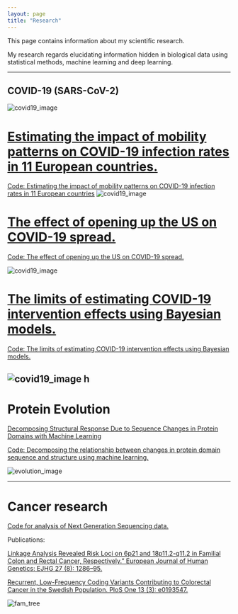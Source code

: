 ```yaml
---
layout: page
title: "Research"
---
```


This page contains information about my scientific research.

My research regards elucidating information hidden in biological data using statistical methods, machine learning and deep learning.

-----------------------------------------------------------------------------------------------
## COVID-19 (SARS-CoV-2)
![covid19_image](/patrickbryant1.github.io/assets/Coronavirus-CDC.jpg)


# [Estimating the impact of mobility patterns on COVID-19 infection rates in 11 European countries.]
[Code: Estimating the impact of mobility patterns on COVID-19 infection rates in 11 European countries]
![covid19_image](/patrickbryant1.github.io/assets/europe_forecast.png)

[Estimating the impact of mobility patterns on COVID-19 infection rates in 11 European countries.]:https://peerj.com/articles/9879/

[Code: Estimating the impact of mobility patterns on COVID-19 infection rates in 11 European countries]:https://github.com/patrickbryant1/COVID19.github.io/tree/master/simulations/mobility

# [The effect of opening up the US on COVID-19 spread.]
[Code: The effect of opening up the US on COVID-19 spread.]

[The effect of opening up the US on COVID-19 spread.]:https://www.medrxiv.org/content/10.1101/2020.07.03.20145649v1.full.pdf+html
[Code: The effect of opening up the US on COVID-19 spread.]:https://github.com/patrickbryant1/COVID19.github.io/tree/master/simulations/mobility/dev/US
![covid19_image](/patrickbryant1.github.io/assets/selected_us_states.png)

# [The limits of estimating COVID-19 intervention effects using Bayesian models.]
[Code: The limits of estimating COVID-19 intervention effects using Bayesian models.]

[The limits of estimating COVID-19 intervention effects using Bayesian models.]:https://www.medrxiv.org/content/10.1101/2020.08.14.20175240v1.full.pdf+html
[Code: The limits of estimating COVID-19 intervention effects using Bayesian models.]:https://github.com/patrickbryant1/COVID19.github.io/tree/master/ICL_critique
![covid19_image](/patrickbryant1.github.io/assets/Figure1_ICL.png)
h
-----------------------------------------------------------------------------------------------
# Protein Evolution
[Decomposing Structural Response Due to Sequence Changes in Protein Domains with Machine Learning]

[Decomposing Structural Response Due to Sequence Changes in Protein Domains with Machine Learning]:https://www.sciencedirect.com/science/article/pii/S0022283620303703?via%3Dihub
[Code: Decomposing the relationship between changes in protein domain sequence and structure using machine learning.]


![evolution_image](/patrickbryant1.github.io/assets/GraphicalAbstract.svg)

[Code: Decomposing the relationship between changes in protein domain sequence and structure using machine learning.]:https://github.com/ElofssonLab/evolutionary_rates

-----------------------------------------------------------------------------------------------

# Cancer research

[Code for analysis of Next Generation Sequencing data.]


Publications:

[Linkage Analysis Revealed Risk Loci on 6p21 and 18p11.2-q11.2 in Familial Colon and Rectal Cancer, Respectively.” European Journal of Human Genetics: EJHG 27 (8): 1286–95.]


[Recurrent, Low-Frequency Coding Variants Contributing to Colorectal Cancer in the Swedish Population. PloS One 13 (3): e0193547.]


![fam_tree](/patrickbryant1.github.io/assets/fam_tree.png)

[Code for analysis of Next Generation Sequencing data.]:https://github.com/patrickbryant1/CMM

[Linkage Analysis Revealed Risk Loci on 6p21 and 18p11.2-q11.2 in Familial Colon and Rectal Cancer, Respectively.” European Journal of Human Genetics: EJHG 27 (8): 1286–95.]:https://www.nature.com/articles/s41431-019-0388-3

[Recurrent, Low-Frequency Coding Variants Contributing to Colorectal Cancer in the Swedish Population. PloS One 13 (3): e0193547.]:https://journals.plos.org/plosone/article?id=10.1371/journal.pone.0193547
